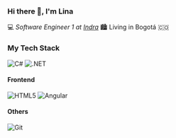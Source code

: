 ### Hi there 👋, I'm Lina

:computer: _Software Engineer 1 at [Indra](https://www.indracompany.com/)_ 🏙️ Living in Bogotá :colombia:

### My Tech Stack

![C#]()
![.NET]()

#### Frontend
![HTML5]()
![Angular]()

#### Others
![Git](https://img.shields.io/badge/-Git-%23F05032?style=flat-square&logo=git&logoColor=%23ffffff)
